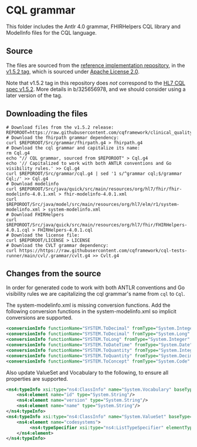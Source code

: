 # CQL grammar

This folder includes the Antlr 4.0 grammar, FHIRHelpers CQL library and ModelInfo files for the CQL language.

## Source
The files are sourced from the [reference implementation repository](https://github.com/cqframework/clinical_quality_language), in the [v1.5.2 tag](https://github.com/cqframework/clinical_quality_language/tree/v1.5.2/Src), which is sourced under [Apache License 2.0](https://github.com/cqframework/clinical_quality_language/blob/v1.5.2/LICENSE).

Note that v1.5.2 tag in this repository does _not_ correspond to the [HL7 CQL
spec v1.5.2](https://cql.hl7.org/history.html). More details in b/325656978, and
we should consider using a later version of the tag.

## Downloading the files
```
# Download files from the v1.5.2 release:
REPOROOT=https://raw.githubusercontent.com/cqframework/clinical_quality_language/v1.5.2
# Download the fhirpath grammar dependency:
curl $REPOROOT/Src/grammar/fhirpath.g4 > fhirpath.g4
# Download the cql grammar and capitalize its name:
rm Cql.g4
echo "// CQL grammar, sourced from $REPOROOT" > Cql.g4
echo '// Capitalized to work with both ANTLR conventions and Go visibility rules.' >> Cql.g4
curl $REPOROOT/Src/grammar/cql.g4 | sed '1 s/^grammar cql;$/grammar Cql;/' >> Cql.g4
# Download modelinfo
curl $REPOROOT/Src/java/quick/src/main/resources/org/hl7/fhir/fhir-modelinfo-4.0.1.xml > fhir-modelinfo-4.0.1.xml
curl $REPOROOT/Src/java/model/src/main/resources/org/hl7/elm/r1/system-modelinfo.xml > system-modelinfo.xml
# Download FHIRHelpers
curl $REPOROOT/Src/java/quick/src/main/resources/org/hl7/fhir/FHIRHelpers-4.0.1.cql > FHIRHelpers-4.0.1.cql
# Download the license file:
curl $REPOROOT/LICENSE > LICENSE
# Download the CVLT grammar dependency:
curl https://https://raw.githubusercontent.com/cqframework/cql-tests-runner/main/cvl/.grammar/cvlt.g4 >> Cvlt.g4
```

## Changes from the source
In order for generated code to work with both ANTLR conventions and Go visibility rules we are capitalizing the cql grammar's name from `cql` to `Cql`.

The system-modelinfo.xml is missing conversion functions. Add the following conversion functions in the system-modelinfo.xml so implicit conversions are supported.

``` xml
<conversionInfo functionName="SYSTEM.ToDecimal" fromType="System.Integer" toType="System.Decimal"/>
<conversionInfo functionName="SYSTEM.ToDecimal" fromType="System.Long" toType="System.Decimal"/>
<conversionInfo functionName="SYSTEM.ToLong" fromType="System.Integer" toType="System.Long"/>
<conversionInfo functionName="SYSTEM.ToDateTime" fromType="System.Date" toType="System.DateTime"/>
<conversionInfo functionName="SYSTEM.ToQuantity" fromType="System.Integer" toType="System.Quantity"/>
<conversionInfo functionName="SYSTEM.ToQuantity" fromType="System.Decimal" toType="System.Quantity"/>
<conversionInfo functionName="SYSTEM.ToConcept" fromType="System.Code" toType="System.Concept"/>
```

Also update ValueSet and Vocabulary to the following, to ensure all properties are supported.
```xml
<ns4:typeInfo xsi:type="ns4:ClassInfo" name="System.Vocabulary" baseType="System.Any">
    <ns4:element name="id" type="System.String"/>
    <ns4:element name="version" type="System.String"/>
    <ns4:element name="name" type="System.String"/>
</ns4:typeInfo>
<ns4:typeInfo xsi:type="ns4:ClassInfo" name="System.ValueSet" baseType="System.Vocabulary">
    <ns4:element name="codesystems">
         <ns4:typeSpecifier xsi:type="ns4:ListTypeSpecifier" elementType="System.CodeSystem"/>
    </ns4:element>
</ns4:typeInfo>
```
